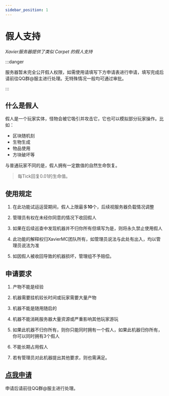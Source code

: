 ```yaml
---
sidebar_position: 1
---
```


# 假人支持

_Xavier服务器提供了类似 Carpet 的假人支持_ 

:::danger

服务器暂未完全公开假人权限，如需使用请填写下方申请表进行申请，填写完成后请前往QQ群@服主进行处理。无特殊情况一般均可通过审批。

:::

## 什么是假人

假人是一个玩家实体，怪物会被它吸引并攻击它，它也可以模拟部分玩家操作。比如：

- 区块随机刻
- 生物生成
- 物品使用
- 方块破坏等

与普通玩家不同的是，假人拥有一定数值的自然生命恢复。

> 每Tick回复0.01的生命值。

## 使用规定

1. 在此功能试运运营期间，假人上限最多**10**个，后续视服务器负载情况调整

2. 管理员有权在未经你同意的情况下收回假人

3. 如果在后续巡查中发现机器并不归你所有但填写为是，则将永久禁止使用假人

4. 此功能的解释权归XavierMC团队所有，如管理员说法与此处有出入，均以管理员说法为准

5. 如因假人被收回导致的机器损坏，管理组不予赔偿。

## 申请要求

1. 产物不能是经验

2. 机器需要挂机较长时间或玩家需要大量产物

3. 机器不能是随用随启的

4. 机器不能消耗服务器大量资源或严重影响其他玩家游玩

5. 如果此机器不归你所有，则你只能同时拥有一个假人，如果此机器归你所有，你可以同时拥有3个假人

6. 不能长期占用假人

7. 若有管理员对此机器提出其他要求，则也需满足。

## [点我申请](https://flowus.cn/form/1aebfb23-6b05-4bac-b045-6fc33ed45bf7?code=L78AAG)

申请后请前往QQ群@服主进行处理。
